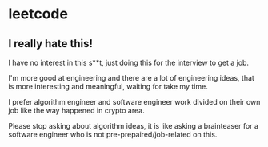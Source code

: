 leetcode
=============

I really hate this!
-------

I have no interest in this s**t, just doing this for the interview to get a job.

I'm more good at engineering and there are a lot of engineering ideas, that is more interesting and meaningful, waiting for take my time.

I prefer algorithm engineer and software engineer work divided on their own job like the way happened in crypto area.

Please stop asking about algorithm ideas, it is like asking a brainteaser for a software engineer who is not pre-prepaired/job-related on this.
